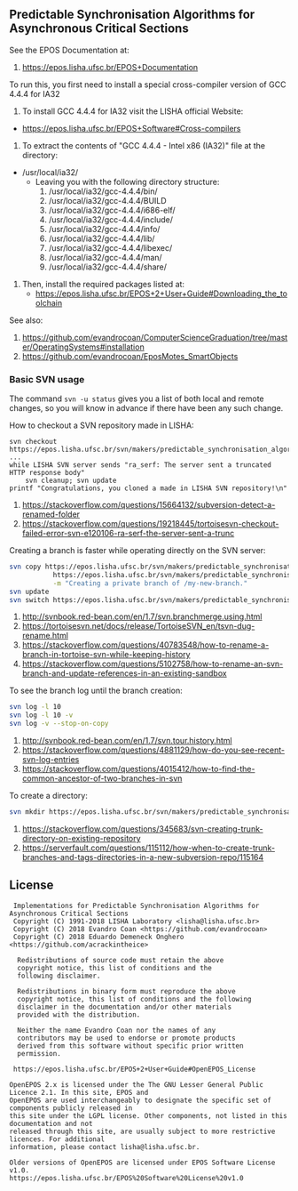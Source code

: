 
## Predictable Synchronisation Algorithms for Asynchronous Critical Sections

See the EPOS Documentation at:
1. https://epos.lisha.ufsc.br/EPOS+Documentation

To run this, you first need to install a special cross-compiler version of GCC 4.4.4 for IA32
1. To install GCC 4.4.4 for IA32 visit the LISHA official Website:
  * https://epos.lisha.ufsc.br/EPOS+Software#Cross-compilers
1. To extract the contents of "GCC 4.4.4 - Intel x86 (IA32)" file at the directory:
  * /usr/local/ia32/
    * Leaving you with the following directory structure:
      1. /usr/local/ia32/gcc-4.4.4/bin/
      1. /usr/local/ia32/gcc-4.4.4/BUILD
      1. /usr/local/ia32/gcc-4.4.4/i686-elf/
      1. /usr/local/ia32/gcc-4.4.4/include/
      1. /usr/local/ia32/gcc-4.4.4/info/
      1. /usr/local/ia32/gcc-4.4.4/lib/
      1. /usr/local/ia32/gcc-4.4.4/libexec/
      1. /usr/local/ia32/gcc-4.4.4/man/
      1. /usr/local/ia32/gcc-4.4.4/share/
1. Then, install the required packages listed at:
   * https://epos.lisha.ufsc.br/EPOS+2+User+Guide#Downloading_the_toolchain

See also:
1. https://github.com/evandrocoan/ComputerScienceGraduation/tree/master/OperatingSystems#installation
1. https://github.com/evandrocoan/EposMotes_SmartObjects


### Basic SVN usage

The command `svn -u status` gives you a list of both local and remote changes,
so you will know in advance if there have been any such change.

How to checkout a SVN repository made in LISHA:
```
svn checkout https://epos.lisha.ufsc.br/svn/makers/predictable_synchronisation_algorithms_for_asynchronous_critical_sections
...
while LISHA SVN server sends "ra_serf: The server sent a truncated HTTP response body"
    svn cleanup; svn update
printf "Congratulations, you cloned a made in LISHA SVN repository!\n"
```
1. https://stackoverflow.com/questions/15664132/subversion-detect-a-renamed-folder
1. https://stackoverflow.com/questions/19218445/tortoisesvn-checkout-failed-error-svn-e120106-ra-serf-the-server-sent-a-trunc


Creating a branch is faster while operating directly on the SVN server:
```sh
svn copy https://epos.lisha.ufsc.br/svn/makers/predictable_synchronisation_algorithms_for_asynchronous_critical_sections/epos2trunk \
           https://epos.lisha.ufsc.br/svn/makers/predictable_synchronisation_algorithms_for_asynchronous_critical_sections/epos2trunk/my-new-branch \
           -m "Creating a private branch of /my-new-branch."
svn update
svn switch https://epos.lisha.ufsc.br/svn/makers/predictable_synchronisation_algorithms_for_asynchronous_critical_sections/epos2trunk/my-new-branch
```
1. http://svnbook.red-bean.com/en/1.7/svn.branchmerge.using.html
1. https://tortoisesvn.net/docs/release/TortoiseSVN_en/tsvn-dug-rename.html
1. https://stackoverflow.com/questions/40783548/how-to-rename-a-branch-in-tortoise-svn-while-keeping-history
1. https://stackoverflow.com/questions/5102758/how-to-rename-an-svn-branch-and-update-references-in-an-existing-sandbox


To see the branch log until the branch creation:
```sh
svn log -l 10
svn log -l 10 -v
svn log -v --stop-on-copy
```
1. http://svnbook.red-bean.com/en/1.7/svn.tour.history.html
1. https://stackoverflow.com/questions/4881129/how-do-you-see-recent-svn-log-entries
1. https://stackoverflow.com/questions/4015412/how-to-find-the-common-ancestor-of-two-branches-in-svn


To create a directory:
```sh
svn mkdir https://epos.lisha.ufsc.br/svn/makers/predictable_synchronisation_algorithms_for_asynchronous_Closures/my-cool-directory -m "Making my-cool-directory"
```
1. https://stackoverflow.com/questions/345683/svn-creating-trunk-directory-on-existing-repository
1. https://serverfault.com/questions/115112/how-when-to-create-trunk-branches-and-tags-directories-in-a-new-subversion-repo/115164


## License

```
 Implementations for Predictable Synchronisation Algorithms for Asynchronous Critical Sections
 Copyright (C) 1991-2018 LISHA Laboratory <lisha@lisha.ufsc.br>
 Copyright (C) 2018 Evandro Coan <https://github.com/evandrocoan>
 Copyright (C) 2018 Eduardo Demeneck Onghero <https://github.com/acrackintheice>

  Redistributions of source code must retain the above
  copyright notice, this list of conditions and the
  following disclaimer.

  Redistributions in binary form must reproduce the above
  copyright notice, this list of conditions and the following
  disclaimer in the documentation and/or other materials
  provided with the distribution.

  Neither the name Evandro Coan nor the names of any
  contributors may be used to endorse or promote products
  derived from this software without specific prior written
  permission.

 https://epos.lisha.ufsc.br/EPOS+2+User+Guide#OpenEPOS_License

OpenEPOS 2.x is licensed under the The GNU Lesser General Public Licence 2.1. In this site, EPOS and
OpenEPOS are used interchangeably to designate the specific set of components publicly released in
this site under the LGPL license. Other components, not listed in this documentation and not
released through this site, are usually subject to more restrictive licences. For additional
information, please contact lisha@lisha.ufsc.br.

Older versions of OpenEPOS are licensed under EPOS Software License v1.0.
https://epos.lisha.ufsc.br/EPOS%20Software%20License%20v1.0
```


